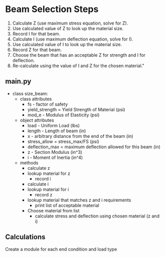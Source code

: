 # Beam Selection Steps

1. Calculate Z (use maximum stress equation, solve for Z).
2. Use calculated value of Z to look up the material size.
3. Record I for that beam.
4. Calculate I (use maximum deflection equation, solve for I).
5. Use calculated value of I to look up the material size.
6. Record Z for that beam.
7. Choose the beam that has an acceptable Z for strength and I for deflection.
8. Re-calculate using the value of I and Z for the chosen material."

## main.py
  - class size_beam:
    - class attributes
      - fs - factor of safety
      - yield_strength = Yield Strength of Material (psi)
      - mod_e - Modulus of Elasticity (psi)
    - object attributes
      - load - Uniform Load (lbs)
      - length - Length of beam (in)
      - x - arbitrary distance from the end of the beam (in)
      - stress_allow = stress_max/FS (psi)
      - deflection_max = maximum deflection allowed for this beam (in)
      - z - Section Modulus (in^3)
      - i - Moment of Inertia (in^4)
    - methods
      - calculate z
      - lookup material for z
        - record i
      - calculate i
      - lookup material for i
        - record z
      - lookup material that matches z and i requirements
        - print list of acceptable material
      - Choose material from list
        - calculate stress and deflection using chosen material (z and i)
## Calculations
Create a module for each end condition and load type
